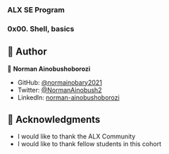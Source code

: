 ### ALX SE Program
### 0x00. Shell, basics

## 👥 Author <a name="authors"></a>

👤 **Norman Ainobushoborozi**

- GitHub: [@normainobary2021](https://github.com/normainobary2021)
- Twitter: [@NormanAinobush2](https://twitter.com/NormanAinobush2)
- LinkedIn: [norman-ainobushoborozi](https://www.linkedin.com/in/norman-ainobushoborozi/)

## 🙏 Acknowledgments <a name="acknowledgements"></a>

- I would like to thank the ALX Community
- I would like to thank fellow students in this cohort
